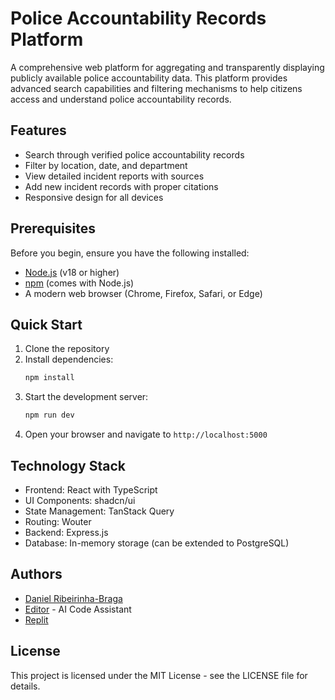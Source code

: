 # Police Accountability Records Platform

A comprehensive web platform for aggregating and transparently displaying publicly available police accountability data. This platform provides advanced search capabilities and filtering mechanisms to help citizens access and understand police accountability records.

## Features

- Search through verified police accountability records
- Filter by location, date, and department
- View detailed incident reports with sources
- Add new incident records with proper citations
- Responsive design for all devices

## Prerequisites

Before you begin, ensure you have the following installed:
- [Node.js](https://nodejs.org/) (v18 or higher)
- [npm](https://www.npmjs.com/) (comes with Node.js)
- A modern web browser (Chrome, Firefox, Safari, or Edge)

## Quick Start

1. Clone the repository
2. Install dependencies:
   ```bash
   npm install
   ```
3. Start the development server:
   ```bash
   npm run dev
   ```
4. Open your browser and navigate to `http://localhost:5000`

## Technology Stack

- Frontend: React with TypeScript
- UI Components: shadcn/ui
- State Management: TanStack Query
- Routing: Wouter
- Backend: Express.js
- Database: In-memory storage (can be extended to PostgreSQL)

## Authors

- [Daniel Ribeirinha-Braga](https://github.com/DBragz)
- [Editor](https://github.com/replit) - AI Code Assistant
- [Replit](https://github.com/replit)

## License

This project is licensed under the MIT License - see the LICENSE file for details.